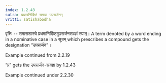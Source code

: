 ```yaml
---
index: 1.2.43
sutra: प्रथमानिर्दिष्टं समास उपसर्जनम्
vritti: satishabodha
---
```






वृत्तिः -- समासशास्त्रे प्रथमानिर्दिष्टमुपसर्जनसञ्ज्ञं स्यात्। A term denoted by a word ending in a nominative case in a सूत्रम् which prescribes a compound gets the designation “उपसर्जन”।


Example continued from 2.2.19


“प्र” gets the उपसर्जन-सञ्ज्ञा by 1.2.43


Example  continued under 2.2.30

